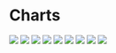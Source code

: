 # Charts

[//]: # (START_CHARTS)

<img src='https://image-charts.com/chart.js/2.8.0?width=600&height=400&backgroundcolor=g&bkg=white&c=%7B%22data%22%3A%7B%22datasets%22%3A%5B%7B%22data%22%3A%5B51394%2C51394%2C50930%2C50920%2C50920%2C51370%2C51880%2C51500%2C51500%2C52350%2C51990%2C52340%2C52755%2C53562%2C53696%2C53696%2C54117%2C53821%2C53954%2C54803%2C55459%2C55459%2C56070%2C55607%2C55579%2C55031%2C55072%2C55352%2C55536%2C55536%5D%2C%22type%22%3A%22line%22%2C%22fill%22%3Afalse%2C%22pointBackgroundColor%22%3A%22%231b9e77%22%2C%22datalabels%22%3A%7B%22align%22%3A%22top%22%2C%22font%22%3A%7B%22size%22%3A8%7D%2C%22formatter%22%3A%22function%28value%2C%20context%29%20%7B%20return%20value%3B%20%7D%22%2C%22anchor%22%3A%22end%22%7D%2C%22borderWidth%22%3A1%2C%22borderColor%22%3A%22%231b9e77%22%7D%5D%2C%22labels%22%3A%5B%222024-01-04T00%3A00%3A00%22%2C%222024-01-04T00%3A00%3A00%22%2C%222024-01-06T00%3A00%3A00%22%2C%222024-01-07T00%3A00%3A00%22%2C%222024-01-08T00%3A00%3A00%22%2C%222024-01-09T00%3A00%3A00%22%2C%222024-01-10T00%3A00%3A00%22%2C%222024-01-11T00%3A00%3A00%22%2C%222024-01-11T00%3A00%3A00%22%2C%222024-01-13T00%3A00%3A00%22%2C%222024-01-14T00%3A00%3A00%22%2C%222024-01-15T00%3A00%3A00%22%2C%222024-01-16T00%3A00%3A00%22%2C%222024-01-17T00%3A00%3A00%22%2C%222024-01-18T00%3A00%3A00%22%2C%222024-01-18T00%3A00%3A00%22%2C%222024-01-20T00%3A00%3A00%22%2C%222024-01-21T00%3A00%3A00%22%2C%222024-01-22T00%3A00%3A00%22%2C%222024-01-23T00%3A00%3A00%22%2C%222024-01-24T00%3A00%3A00%22%2C%222024-01-24T00%3A00%3A00%22%2C%222024-01-27T00%3A00%3A00%22%2C%222024-01-28T00%3A00%3A00%22%2C%222024-01-28T00%3A00%3A00%22%2C%222024-02-04T00%3A00%3A00%22%2C%222024-02-05T00%3A00%3A00%22%2C%222024-02-06T00%3A00%3A00%22%2C%222024-02-07T00%3A00%3A00%22%2C%222024-02-07T00%3A00%3A00%22%5D%7D%2C%22type%22%3A%22bar%22%2C%22options%22%3A%7B%22title%22%3A%7B%22display%22%3Atrue%2C%22text%22%3A%22%D8%AF%D9%84%D8%A7%D8%B1%20%D8%A8%D9%87%20%D8%AA%D9%88%D9%85%D8%A7%D9%86%22%7D%2C%22layout%22%3A%7B%22padding%22%3A%7B%22top%22%3A0%2C%22left%22%3A50%2C%22bottom%22%3A0%2C%22right%22%3A50%7D%7D%2C%22scales%22%3A%7B%22yAxes%22%3A%5B%7B%22ticks%22%3A%7B%22fontSize%22%3A8%2C%22beginAtZero%22%3Afalse%7D%7D%5D%2C%22xAxes%22%3A%5B%7B%22time%22%3A%7B%22unit%22%3A%22day%22%7D%2C%22ticks%22%3A%7B%22fontSize%22%3A8%7D%2C%22type%22%3A%22time%22%7D%2C%7B%22ticks%22%3A%7B%22fontSize%22%3A8%7D%2C%22type%22%3A%22category%22%2C%22labels%22%3A%5B%22%DB%B1%DB%B4%20%D8%AF%DB%8C%22%2C%22%DB%B1%DB%B4%20%D8%AF%DB%8C%22%2C%22%DB%B1%DB%B6%20%D8%AF%DB%8C%22%2C%22%DB%B1%DB%B7%20%D8%AF%DB%8C%22%2C%22%DB%B1%DB%B8%20%D8%AF%DB%8C%22%2C%22%DB%B1%DB%B9%20%D8%AF%DB%8C%22%2C%22%DB%B2%DB%B0%20%D8%AF%DB%8C%22%2C%22%DB%B2%DB%B1%20%D8%AF%DB%8C%22%2C%22%DB%B2%DB%B1%20%D8%AF%DB%8C%22%2C%22%DB%B2%DB%B3%20%D8%AF%DB%8C%22%2C%22%DB%B2%DB%B4%20%D8%AF%DB%8C%22%2C%22%DB%B2%DB%B5%20%D8%AF%DB%8C%22%2C%22%DB%B2%DB%B6%20%D8%AF%DB%8C%22%2C%22%DB%B2%DB%B7%20%D8%AF%DB%8C%22%2C%22%DB%B2%DB%B8%20%D8%AF%DB%8C%22%2C%22%DB%B2%DB%B8%20%D8%AF%DB%8C%22%2C%22%DB%B3%DB%B0%20%D8%AF%DB%8C%22%2C%22%DB%B1%20%D8%A8%D9%87%D9%85%D9%86%22%2C%22%DB%B2%20%D8%A8%D9%87%D9%85%D9%86%22%2C%22%DB%B3%20%D8%A8%D9%87%D9%85%D9%86%22%2C%22%DB%B4%20%D8%A8%D9%87%D9%85%D9%86%22%2C%22%DB%B4%20%D8%A8%D9%87%D9%85%D9%86%22%2C%22%DB%B7%20%D8%A8%D9%87%D9%85%D9%86%22%2C%22%DB%B8%20%D8%A8%D9%87%D9%85%D9%86%22%2C%22%DB%B8%20%D8%A8%D9%87%D9%85%D9%86%22%2C%22%DB%B1%DB%B5%20%D8%A8%D9%87%D9%85%D9%86%22%2C%22%DB%B1%DB%B6%20%D8%A8%D9%87%D9%85%D9%86%22%2C%22%DB%B1%DB%B7%20%D8%A8%D9%87%D9%85%D9%86%22%2C%22%DB%B1%DB%B8%20%D8%A8%D9%87%D9%85%D9%86%22%2C%22%DB%B1%DB%B8%20%D8%A8%D9%87%D9%85%D9%86%22%5D%7D%5D%7D%2C%22legend%22%3A%7B%22display%22%3Afalse%7D%7D%7D' />

<img src='https://image-charts.com/chart.js/2.8.0?width=600&height=400&backgroundcolor=g&bkg=white&c=%7B%22data%22%3A%7B%22datasets%22%3A%5B%7B%22data%22%3A%5B64942%2C65393%2C66128%2C65825%2C65825%2C66879%2C66392%2C66789%2C66795%2C67966%2C68484%2C68484%2C68785%2C68491%2C68773%2C69572%2C70968%2C70968%2C71552%2C70987%2C73907%2C73180%2C74302%2C73180%2C71241%2C69644%2C69132%2C69736%2C70257%2C70257%5D%2C%22type%22%3A%22line%22%2C%22fill%22%3Afalse%2C%22pointBackgroundColor%22%3A%22%231b9e77%22%2C%22datalabels%22%3A%7B%22align%22%3A%22top%22%2C%22font%22%3A%7B%22size%22%3A8%7D%2C%22formatter%22%3A%22function%28value%2C%20context%29%20%7B%20return%20value%3B%20%7D%22%2C%22anchor%22%3A%22end%22%7D%2C%22borderWidth%22%3A1%2C%22borderColor%22%3A%22%231b9e77%22%7D%5D%2C%22labels%22%3A%5B%222024-01-08T00%3A00%3A00%22%2C%222024-01-09T00%3A00%3A00%22%2C%222024-01-10T00%3A00%3A00%22%2C%222024-01-11T00%3A00%3A00%22%2C%222024-01-11T00%3A00%3A00%22%2C%222024-01-13T00%3A00%3A00%22%2C%222024-01-14T00%3A00%3A00%22%2C%222024-01-15T00%3A00%3A00%22%2C%222024-01-16T00%3A00%3A00%22%2C%222024-01-17T00%3A00%3A00%22%2C%222024-01-18T00%3A00%3A00%22%2C%222024-01-18T00%3A00%3A00%22%2C%222024-01-20T00%3A00%3A00%22%2C%222024-01-21T00%3A00%3A00%22%2C%222024-01-22T00%3A00%3A00%22%2C%222024-01-23T00%3A00%3A00%22%2C%222024-01-24T00%3A00%3A00%22%2C%222024-01-24T00%3A00%3A00%22%2C%222024-01-27T00%3A00%3A00%22%2C%222024-01-28T00%3A00%3A00%22%2C%222024-01-29T00%3A00%3A00%22%2C%222024-01-31T00%3A00%3A00%22%2C%222024-01-31T00%3A00%3A00%22%2C%222024-02-01T00%3A00%3A00%22%2C%222024-02-03T00%3A00%3A00%22%2C%222024-02-04T00%3A00%3A00%22%2C%222024-02-05T00%3A00%3A00%22%2C%222024-02-06T00%3A00%3A00%22%2C%222024-02-07T00%3A00%3A00%22%2C%222024-02-07T00%3A00%3A00%22%5D%7D%2C%22type%22%3A%22bar%22%2C%22options%22%3A%7B%22title%22%3A%7B%22display%22%3Atrue%2C%22text%22%3A%22%D9%BE%D9%88%D9%86%D8%AF%20%D8%A8%D9%87%20%D8%AA%D9%88%D9%85%D8%A7%D9%86%22%7D%2C%22layout%22%3A%7B%22padding%22%3A%7B%22top%22%3A0%2C%22left%22%3A50%2C%22bottom%22%3A0%2C%22right%22%3A50%7D%7D%2C%22scales%22%3A%7B%22yAxes%22%3A%5B%7B%22ticks%22%3A%7B%22fontSize%22%3A8%2C%22beginAtZero%22%3Afalse%7D%7D%5D%2C%22xAxes%22%3A%5B%7B%22time%22%3A%7B%22unit%22%3A%22day%22%7D%2C%22ticks%22%3A%7B%22fontSize%22%3A8%7D%2C%22type%22%3A%22time%22%7D%2C%7B%22ticks%22%3A%7B%22fontSize%22%3A8%7D%2C%22type%22%3A%22category%22%2C%22labels%22%3A%5B%22%DB%B1%DB%B8%20%D8%AF%DB%8C%22%2C%22%DB%B1%DB%B9%20%D8%AF%DB%8C%22%2C%22%DB%B2%DB%B0%20%D8%AF%DB%8C%22%2C%22%DB%B2%DB%B1%20%D8%AF%DB%8C%22%2C%22%DB%B2%DB%B1%20%D8%AF%DB%8C%22%2C%22%DB%B2%DB%B3%20%D8%AF%DB%8C%22%2C%22%DB%B2%DB%B4%20%D8%AF%DB%8C%22%2C%22%DB%B2%DB%B5%20%D8%AF%DB%8C%22%2C%22%DB%B2%DB%B6%20%D8%AF%DB%8C%22%2C%22%DB%B2%DB%B7%20%D8%AF%DB%8C%22%2C%22%DB%B2%DB%B8%20%D8%AF%DB%8C%22%2C%22%DB%B2%DB%B8%20%D8%AF%DB%8C%22%2C%22%DB%B3%DB%B0%20%D8%AF%DB%8C%22%2C%22%DB%B1%20%D8%A8%D9%87%D9%85%D9%86%22%2C%22%DB%B2%20%D8%A8%D9%87%D9%85%D9%86%22%2C%22%DB%B3%20%D8%A8%D9%87%D9%85%D9%86%22%2C%22%DB%B4%20%D8%A8%D9%87%D9%85%D9%86%22%2C%22%DB%B4%20%D8%A8%D9%87%D9%85%D9%86%22%2C%22%DB%B7%20%D8%A8%D9%87%D9%85%D9%86%22%2C%22%DB%B8%20%D8%A8%D9%87%D9%85%D9%86%22%2C%22%DB%B9%20%D8%A8%D9%87%D9%85%D9%86%22%2C%22%DB%B1%DB%B1%20%D8%A8%D9%87%D9%85%D9%86%22%2C%22%DB%B1%DB%B1%20%D8%A8%D9%87%D9%85%D9%86%22%2C%22%DB%B1%DB%B2%20%D8%A8%D9%87%D9%85%D9%86%22%2C%22%DB%B1%DB%B4%20%D8%A8%D9%87%D9%85%D9%86%22%2C%22%DB%B1%DB%B5%20%D8%A8%D9%87%D9%85%D9%86%22%2C%22%DB%B1%DB%B6%20%D8%A8%D9%87%D9%85%D9%86%22%2C%22%DB%B1%DB%B7%20%D8%A8%D9%87%D9%85%D9%86%22%2C%22%DB%B1%DB%B8%20%D8%A8%D9%87%D9%85%D9%86%22%2C%22%DB%B1%DB%B8%20%D8%A8%D9%87%D9%85%D9%86%22%5D%7D%5D%7D%2C%22legend%22%3A%7B%22display%22%3Afalse%7D%7D%7D' />

<img src='https://image-charts.com/chart.js/2.8.0?width=600&height=400&backgroundcolor=g&bkg=white&c=%7B%22data%22%3A%7B%22datasets%22%3A%5B%7B%22data%22%3A%5B55781%2C55770%2C55909%2C56240%2C56970%2C56714%2C56714%2C57437%2C57019%2C57449%2C57453%2C58351%2C58755%2C58755%2C58916%2C58778%2C58907%2C59508%2C60666%2C60666%2C61068%2C60586%2C62987%2C62987%2C60847%2C59482%2C59203%2C59576%2C59924%2C59924%5D%2C%22type%22%3A%22line%22%2C%22fill%22%3Afalse%2C%22pointBackgroundColor%22%3A%22%231b9e77%22%2C%22datalabels%22%3A%7B%22align%22%3A%22top%22%2C%22font%22%3A%7B%22size%22%3A8%7D%2C%22formatter%22%3A%22function%28value%2C%20context%29%20%7B%20return%20value%3B%20%7D%22%2C%22anchor%22%3A%22end%22%7D%2C%22borderWidth%22%3A1%2C%22borderColor%22%3A%22%231b9e77%22%7D%5D%2C%22labels%22%3A%5B%222024-01-06T00%3A00%3A00%22%2C%222024-01-07T00%3A00%3A00%22%2C%222024-01-08T00%3A00%3A00%22%2C%222024-01-09T00%3A00%3A00%22%2C%222024-01-10T00%3A00%3A00%22%2C%222024-01-11T00%3A00%3A00%22%2C%222024-01-11T00%3A00%3A00%22%2C%222024-01-13T00%3A00%3A00%22%2C%222024-01-14T00%3A00%3A00%22%2C%222024-01-15T00%3A00%3A00%22%2C%222024-01-16T00%3A00%3A00%22%2C%222024-01-17T00%3A00%3A00%22%2C%222024-01-18T00%3A00%3A00%22%2C%222024-01-18T00%3A00%3A00%22%2C%222024-01-20T00%3A00%3A00%22%2C%222024-01-21T00%3A00%3A00%22%2C%222024-01-22T00%3A00%3A00%22%2C%222024-01-23T00%3A00%3A00%22%2C%222024-01-24T00%3A00%3A00%22%2C%222024-01-24T00%3A00%3A00%22%2C%222024-01-27T00%3A00%3A00%22%2C%222024-01-28T00%3A00%3A00%22%2C%222024-01-29T00%3A00%3A00%22%2C%222024-01-29T00%3A00%3A00%22%2C%222024-02-03T00%3A00%3A00%22%2C%222024-02-04T00%3A00%3A00%22%2C%222024-02-05T00%3A00%3A00%22%2C%222024-02-06T00%3A00%3A00%22%2C%222024-02-07T00%3A00%3A00%22%2C%222024-02-07T00%3A00%3A00%22%5D%7D%2C%22type%22%3A%22bar%22%2C%22options%22%3A%7B%22title%22%3A%7B%22display%22%3Atrue%2C%22text%22%3A%22%DB%8C%D9%88%D8%B1%D9%88%20%D8%A8%D9%87%20%D8%AA%D9%88%D9%85%D8%A7%D9%86%22%7D%2C%22layout%22%3A%7B%22padding%22%3A%7B%22top%22%3A0%2C%22left%22%3A50%2C%22bottom%22%3A0%2C%22right%22%3A50%7D%7D%2C%22scales%22%3A%7B%22yAxes%22%3A%5B%7B%22ticks%22%3A%7B%22fontSize%22%3A8%2C%22beginAtZero%22%3Afalse%7D%7D%5D%2C%22xAxes%22%3A%5B%7B%22time%22%3A%7B%22unit%22%3A%22day%22%7D%2C%22ticks%22%3A%7B%22fontSize%22%3A8%7D%2C%22type%22%3A%22time%22%7D%2C%7B%22ticks%22%3A%7B%22fontSize%22%3A8%7D%2C%22type%22%3A%22category%22%2C%22labels%22%3A%5B%22%DB%B1%DB%B6%20%D8%AF%DB%8C%22%2C%22%DB%B1%DB%B7%20%D8%AF%DB%8C%22%2C%22%DB%B1%DB%B8%20%D8%AF%DB%8C%22%2C%22%DB%B1%DB%B9%20%D8%AF%DB%8C%22%2C%22%DB%B2%DB%B0%20%D8%AF%DB%8C%22%2C%22%DB%B2%DB%B1%20%D8%AF%DB%8C%22%2C%22%DB%B2%DB%B1%20%D8%AF%DB%8C%22%2C%22%DB%B2%DB%B3%20%D8%AF%DB%8C%22%2C%22%DB%B2%DB%B4%20%D8%AF%DB%8C%22%2C%22%DB%B2%DB%B5%20%D8%AF%DB%8C%22%2C%22%DB%B2%DB%B6%20%D8%AF%DB%8C%22%2C%22%DB%B2%DB%B7%20%D8%AF%DB%8C%22%2C%22%DB%B2%DB%B8%20%D8%AF%DB%8C%22%2C%22%DB%B2%DB%B8%20%D8%AF%DB%8C%22%2C%22%DB%B3%DB%B0%20%D8%AF%DB%8C%22%2C%22%DB%B1%20%D8%A8%D9%87%D9%85%D9%86%22%2C%22%DB%B2%20%D8%A8%D9%87%D9%85%D9%86%22%2C%22%DB%B3%20%D8%A8%D9%87%D9%85%D9%86%22%2C%22%DB%B4%20%D8%A8%D9%87%D9%85%D9%86%22%2C%22%DB%B4%20%D8%A8%D9%87%D9%85%D9%86%22%2C%22%DB%B7%20%D8%A8%D9%87%D9%85%D9%86%22%2C%22%DB%B8%20%D8%A8%D9%87%D9%85%D9%86%22%2C%22%DB%B9%20%D8%A8%D9%87%D9%85%D9%86%22%2C%22%DB%B9%20%D8%A8%D9%87%D9%85%D9%86%22%2C%22%DB%B1%DB%B4%20%D8%A8%D9%87%D9%85%D9%86%22%2C%22%DB%B1%DB%B5%20%D8%A8%D9%87%D9%85%D9%86%22%2C%22%DB%B1%DB%B6%20%D8%A8%D9%87%D9%85%D9%86%22%2C%22%DB%B1%DB%B7%20%D8%A8%D9%87%D9%85%D9%86%22%2C%22%DB%B1%DB%B8%20%D8%A8%D9%87%D9%85%D9%86%22%2C%22%DB%B1%DB%B8%20%D8%A8%D9%87%D9%85%D9%86%22%5D%7D%5D%7D%2C%22legend%22%3A%7B%22display%22%3Afalse%7D%7D%7D' />

<img src='https://image-charts.com/chart.js/2.8.0?width=600&height=400&backgroundcolor=g&bkg=white&c=%7B%22data%22%3A%7B%22datasets%22%3A%5B%7B%22data%22%3A%5B11116%2C11239%2C11299%2C11322%2C11322%2C11659%2C11506%2C11518%2C11597%2C11737%2C11676%2C11676%2C11803%2C11791%2C11731%2C11832%2C11921%2C11921%2C12147%2C12116%2C12603%2C12496%2C12778%2C12496%2C12049%2C11931%2C11876%2C11966%2C12076%2C12076%5D%2C%22type%22%3A%22line%22%2C%22fill%22%3Afalse%2C%22pointBackgroundColor%22%3A%22%231b9e77%22%2C%22datalabels%22%3A%7B%22align%22%3A%22top%22%2C%22font%22%3A%7B%22size%22%3A8%7D%2C%22formatter%22%3A%22function%28value%2C%20context%29%20%7B%20return%20value%3B%20%7D%22%2C%22anchor%22%3A%22end%22%7D%2C%22borderWidth%22%3A1%2C%22borderColor%22%3A%22%231b9e77%22%7D%5D%2C%22labels%22%3A%5B%222024-01-08T00%3A00%3A00%22%2C%222024-01-09T00%3A00%3A00%22%2C%222024-01-10T00%3A00%3A00%22%2C%222024-01-11T00%3A00%3A00%22%2C%222024-01-11T00%3A00%3A00%22%2C%222024-01-13T00%3A00%3A00%22%2C%222024-01-14T00%3A00%3A00%22%2C%222024-01-15T00%3A00%3A00%22%2C%222024-01-16T00%3A00%3A00%22%2C%222024-01-17T00%3A00%3A00%22%2C%222024-01-18T00%3A00%3A00%22%2C%222024-01-18T00%3A00%3A00%22%2C%222024-01-20T00%3A00%3A00%22%2C%222024-01-21T00%3A00%3A00%22%2C%222024-01-22T00%3A00%3A00%22%2C%222024-01-23T00%3A00%3A00%22%2C%222024-01-24T00%3A00%3A00%22%2C%222024-01-24T00%3A00%3A00%22%2C%222024-01-27T00%3A00%3A00%22%2C%222024-01-28T00%3A00%3A00%22%2C%222024-01-29T00%3A00%3A00%22%2C%222024-01-31T00%3A00%3A00%22%2C%222024-01-31T00%3A00%3A00%22%2C%222024-02-01T00%3A00%3A00%22%2C%222024-02-03T00%3A00%3A00%22%2C%222024-02-04T00%3A00%3A00%22%2C%222024-02-05T00%3A00%3A00%22%2C%222024-02-06T00%3A00%3A00%22%2C%222024-02-07T00%3A00%3A00%22%2C%222024-02-07T00%3A00%3A00%22%5D%7D%2C%22type%22%3A%22bar%22%2C%22options%22%3A%7B%22title%22%3A%7B%22display%22%3Atrue%2C%22text%22%3A%22%D9%85%D8%AB%D9%82%D8%A7%D9%84%20%D8%B7%D9%84%D8%A7%20%D8%A8%D9%87%20%D9%87%D8%B2%D8%A7%D8%B1%20%D8%AA%D9%88%D9%85%D8%A7%D9%86%22%7D%2C%22layout%22%3A%7B%22padding%22%3A%7B%22top%22%3A0%2C%22left%22%3A50%2C%22bottom%22%3A0%2C%22right%22%3A50%7D%7D%2C%22scales%22%3A%7B%22yAxes%22%3A%5B%7B%22ticks%22%3A%7B%22fontSize%22%3A8%2C%22beginAtZero%22%3Afalse%7D%7D%5D%2C%22xAxes%22%3A%5B%7B%22time%22%3A%7B%22unit%22%3A%22day%22%7D%2C%22ticks%22%3A%7B%22fontSize%22%3A8%7D%2C%22type%22%3A%22time%22%7D%2C%7B%22ticks%22%3A%7B%22fontSize%22%3A8%7D%2C%22type%22%3A%22category%22%2C%22labels%22%3A%5B%22%DB%B1%DB%B8%20%D8%AF%DB%8C%22%2C%22%DB%B1%DB%B9%20%D8%AF%DB%8C%22%2C%22%DB%B2%DB%B0%20%D8%AF%DB%8C%22%2C%22%DB%B2%DB%B1%20%D8%AF%DB%8C%22%2C%22%DB%B2%DB%B1%20%D8%AF%DB%8C%22%2C%22%DB%B2%DB%B3%20%D8%AF%DB%8C%22%2C%22%DB%B2%DB%B4%20%D8%AF%DB%8C%22%2C%22%DB%B2%DB%B5%20%D8%AF%DB%8C%22%2C%22%DB%B2%DB%B6%20%D8%AF%DB%8C%22%2C%22%DB%B2%DB%B7%20%D8%AF%DB%8C%22%2C%22%DB%B2%DB%B8%20%D8%AF%DB%8C%22%2C%22%DB%B2%DB%B8%20%D8%AF%DB%8C%22%2C%22%DB%B3%DB%B0%20%D8%AF%DB%8C%22%2C%22%DB%B1%20%D8%A8%D9%87%D9%85%D9%86%22%2C%22%DB%B2%20%D8%A8%D9%87%D9%85%D9%86%22%2C%22%DB%B3%20%D8%A8%D9%87%D9%85%D9%86%22%2C%22%DB%B4%20%D8%A8%D9%87%D9%85%D9%86%22%2C%22%DB%B4%20%D8%A8%D9%87%D9%85%D9%86%22%2C%22%DB%B7%20%D8%A8%D9%87%D9%85%D9%86%22%2C%22%DB%B8%20%D8%A8%D9%87%D9%85%D9%86%22%2C%22%DB%B9%20%D8%A8%D9%87%D9%85%D9%86%22%2C%22%DB%B1%DB%B1%20%D8%A8%D9%87%D9%85%D9%86%22%2C%22%DB%B1%DB%B1%20%D8%A8%D9%87%D9%85%D9%86%22%2C%22%DB%B1%DB%B2%20%D8%A8%D9%87%D9%85%D9%86%22%2C%22%DB%B1%DB%B4%20%D8%A8%D9%87%D9%85%D9%86%22%2C%22%DB%B1%DB%B5%20%D8%A8%D9%87%D9%85%D9%86%22%2C%22%DB%B1%DB%B6%20%D8%A8%D9%87%D9%85%D9%86%22%2C%22%DB%B1%DB%B7%20%D8%A8%D9%87%D9%85%D9%86%22%2C%22%DB%B1%DB%B8%20%D8%A8%D9%87%D9%85%D9%86%22%2C%22%DB%B1%DB%B8%20%D8%A8%D9%87%D9%85%D9%86%22%5D%7D%5D%7D%2C%22legend%22%3A%7B%22display%22%3Afalse%7D%7D%7D' />

<img src='https://image-charts.com/chart.js/2.8.0?width=600&height=400&backgroundcolor=g&bkg=white&c=%7B%22data%22%3A%7B%22datasets%22%3A%5B%7B%22data%22%3A%5B30446%2C31003%2C31660%2C31947%2C31947%2C33459%2C31436%2C31448%2C31741%2C32049%2C31901%2C31901%2C31701%2C31992%2C32101%2C32755%2C33045%2C33045%2C33655%2C32798%2C34034%2C33553%2C33657%2C33553%2C32160%2C31654%2C31656%2C32430%2C32751%2C32751%5D%2C%22type%22%3A%22line%22%2C%22fill%22%3Afalse%2C%22pointBackgroundColor%22%3A%22%231b9e77%22%2C%22datalabels%22%3A%7B%22align%22%3A%22top%22%2C%22font%22%3A%7B%22size%22%3A8%7D%2C%22formatter%22%3A%22function%28value%2C%20context%29%20%7B%20return%20value%3B%20%7D%22%2C%22anchor%22%3A%22end%22%7D%2C%22borderWidth%22%3A1%2C%22borderColor%22%3A%22%231b9e77%22%7D%5D%2C%22labels%22%3A%5B%222024-01-08T00%3A00%3A00%22%2C%222024-01-09T00%3A00%3A00%22%2C%222024-01-10T00%3A00%3A00%22%2C%222024-01-11T00%3A00%3A00%22%2C%222024-01-11T00%3A00%3A00%22%2C%222024-01-13T00%3A00%3A00%22%2C%222024-01-14T00%3A00%3A00%22%2C%222024-01-15T00%3A00%3A00%22%2C%222024-01-16T00%3A00%3A00%22%2C%222024-01-17T00%3A00%3A00%22%2C%222024-01-18T00%3A00%3A00%22%2C%222024-01-18T00%3A00%3A00%22%2C%222024-01-20T00%3A00%3A00%22%2C%222024-01-21T00%3A00%3A00%22%2C%222024-01-22T00%3A00%3A00%22%2C%222024-01-23T00%3A00%3A00%22%2C%222024-01-24T00%3A00%3A00%22%2C%222024-01-24T00%3A00%3A00%22%2C%222024-01-27T00%3A00%3A00%22%2C%222024-01-28T00%3A00%3A00%22%2C%222024-01-29T00%3A00%3A00%22%2C%222024-01-31T00%3A00%3A00%22%2C%222024-01-31T00%3A00%3A00%22%2C%222024-02-01T00%3A00%3A00%22%2C%222024-02-03T00%3A00%3A00%22%2C%222024-02-04T00%3A00%3A00%22%2C%222024-02-05T00%3A00%3A00%22%2C%222024-02-06T00%3A00%3A00%22%2C%222024-02-07T00%3A00%3A00%22%2C%222024-02-07T00%3A00%3A00%22%5D%7D%2C%22type%22%3A%22bar%22%2C%22options%22%3A%7B%22title%22%3A%7B%22display%22%3Atrue%2C%22text%22%3A%22%D8%B3%DA%A9%D9%87%20%D8%A7%D9%85%D8%A7%D9%85%DB%8C%20%D8%A8%D9%87%20%D9%87%D8%B2%D8%A7%D8%B1%20%D8%AA%D9%88%D9%85%D8%A7%D9%86%22%7D%2C%22layout%22%3A%7B%22padding%22%3A%7B%22top%22%3A0%2C%22left%22%3A50%2C%22bottom%22%3A0%2C%22right%22%3A50%7D%7D%2C%22scales%22%3A%7B%22yAxes%22%3A%5B%7B%22ticks%22%3A%7B%22fontSize%22%3A8%2C%22beginAtZero%22%3Afalse%7D%7D%5D%2C%22xAxes%22%3A%5B%7B%22time%22%3A%7B%22unit%22%3A%22day%22%7D%2C%22ticks%22%3A%7B%22fontSize%22%3A8%7D%2C%22type%22%3A%22time%22%7D%2C%7B%22ticks%22%3A%7B%22fontSize%22%3A8%7D%2C%22type%22%3A%22category%22%2C%22labels%22%3A%5B%22%DB%B1%DB%B8%20%D8%AF%DB%8C%22%2C%22%DB%B1%DB%B9%20%D8%AF%DB%8C%22%2C%22%DB%B2%DB%B0%20%D8%AF%DB%8C%22%2C%22%DB%B2%DB%B1%20%D8%AF%DB%8C%22%2C%22%DB%B2%DB%B1%20%D8%AF%DB%8C%22%2C%22%DB%B2%DB%B3%20%D8%AF%DB%8C%22%2C%22%DB%B2%DB%B4%20%D8%AF%DB%8C%22%2C%22%DB%B2%DB%B5%20%D8%AF%DB%8C%22%2C%22%DB%B2%DB%B6%20%D8%AF%DB%8C%22%2C%22%DB%B2%DB%B7%20%D8%AF%DB%8C%22%2C%22%DB%B2%DB%B8%20%D8%AF%DB%8C%22%2C%22%DB%B2%DB%B8%20%D8%AF%DB%8C%22%2C%22%DB%B3%DB%B0%20%D8%AF%DB%8C%22%2C%22%DB%B1%20%D8%A8%D9%87%D9%85%D9%86%22%2C%22%DB%B2%20%D8%A8%D9%87%D9%85%D9%86%22%2C%22%DB%B3%20%D8%A8%D9%87%D9%85%D9%86%22%2C%22%DB%B4%20%D8%A8%D9%87%D9%85%D9%86%22%2C%22%DB%B4%20%D8%A8%D9%87%D9%85%D9%86%22%2C%22%DB%B7%20%D8%A8%D9%87%D9%85%D9%86%22%2C%22%DB%B8%20%D8%A8%D9%87%D9%85%D9%86%22%2C%22%DB%B9%20%D8%A8%D9%87%D9%85%D9%86%22%2C%22%DB%B1%DB%B1%20%D8%A8%D9%87%D9%85%D9%86%22%2C%22%DB%B1%DB%B1%20%D8%A8%D9%87%D9%85%D9%86%22%2C%22%DB%B1%DB%B2%20%D8%A8%D9%87%D9%85%D9%86%22%2C%22%DB%B1%DB%B4%20%D8%A8%D9%87%D9%85%D9%86%22%2C%22%DB%B1%DB%B5%20%D8%A8%D9%87%D9%85%D9%86%22%2C%22%DB%B1%DB%B6%20%D8%A8%D9%87%D9%85%D9%86%22%2C%22%DB%B1%DB%B7%20%D8%A8%D9%87%D9%85%D9%86%22%2C%22%DB%B1%DB%B8%20%D8%A8%D9%87%D9%85%D9%86%22%2C%22%DB%B1%DB%B8%20%D8%A8%D9%87%D9%85%D9%86%22%5D%7D%5D%7D%2C%22legend%22%3A%7B%22display%22%3Afalse%7D%7D%7D' />

<img src='https://image-charts.com/chart.js/2.8.0?width=600&height=400&backgroundcolor=g&bkg=white&c=%7B%22data%22%3A%7B%22datasets%22%3A%5B%7B%22data%22%3A%5B27300%2C27600%2C28280%2C28620%2C28620%2C29505%2C28780%2C28205%2C28585%2C28885%2C28780%2C28780%2C28610%2C28910%2C28880%2C29785%2C29885%2C29885%2C30480%2C30000%2C30980%2C31295%2C31320%2C31295%2C30105%2C29185%2C29095%2C29800%2C29915%2C29915%5D%2C%22type%22%3A%22line%22%2C%22fill%22%3Afalse%2C%22pointBackgroundColor%22%3A%22%231b9e77%22%2C%22datalabels%22%3A%7B%22align%22%3A%22top%22%2C%22font%22%3A%7B%22size%22%3A8%7D%2C%22formatter%22%3A%22function%28value%2C%20context%29%20%7B%20return%20value%3B%20%7D%22%2C%22anchor%22%3A%22end%22%7D%2C%22borderWidth%22%3A1%2C%22borderColor%22%3A%22%231b9e77%22%7D%5D%2C%22labels%22%3A%5B%222024-01-08T00%3A00%3A00%22%2C%222024-01-09T00%3A00%3A00%22%2C%222024-01-10T00%3A00%3A00%22%2C%222024-01-11T00%3A00%3A00%22%2C%222024-01-11T00%3A00%3A00%22%2C%222024-01-13T00%3A00%3A00%22%2C%222024-01-14T00%3A00%3A00%22%2C%222024-01-15T00%3A00%3A00%22%2C%222024-01-16T00%3A00%3A00%22%2C%222024-01-17T00%3A00%3A00%22%2C%222024-01-18T00%3A00%3A00%22%2C%222024-01-18T00%3A00%3A00%22%2C%222024-01-20T00%3A00%3A00%22%2C%222024-01-21T00%3A00%3A00%22%2C%222024-01-22T00%3A00%3A00%22%2C%222024-01-23T00%3A00%3A00%22%2C%222024-01-24T00%3A00%3A00%22%2C%222024-01-24T00%3A00%3A00%22%2C%222024-01-27T00%3A00%3A00%22%2C%222024-01-28T00%3A00%3A00%22%2C%222024-01-29T00%3A00%3A00%22%2C%222024-01-31T00%3A00%3A00%22%2C%222024-01-31T00%3A00%3A00%22%2C%222024-02-01T00%3A00%3A00%22%2C%222024-02-03T00%3A00%3A00%22%2C%222024-02-04T00%3A00%3A00%22%2C%222024-02-05T00%3A00%3A00%22%2C%222024-02-06T00%3A00%3A00%22%2C%222024-02-07T00%3A00%3A00%22%2C%222024-02-07T00%3A00%3A00%22%5D%7D%2C%22type%22%3A%22bar%22%2C%22options%22%3A%7B%22title%22%3A%7B%22display%22%3Atrue%2C%22text%22%3A%22%D8%B3%DA%A9%D9%87%20%D8%A8%D9%87%D8%A7%D8%B1%20%D8%A2%D8%B2%D8%A7%D8%AF%DB%8C%20%D8%A8%D9%87%20%D9%87%D8%B2%D8%A7%D8%B1%20%D8%AA%D9%88%D9%85%D8%A7%D9%86%22%7D%2C%22layout%22%3A%7B%22padding%22%3A%7B%22top%22%3A0%2C%22left%22%3A50%2C%22bottom%22%3A0%2C%22right%22%3A50%7D%7D%2C%22scales%22%3A%7B%22yAxes%22%3A%5B%7B%22ticks%22%3A%7B%22fontSize%22%3A8%2C%22beginAtZero%22%3Afalse%7D%7D%5D%2C%22xAxes%22%3A%5B%7B%22time%22%3A%7B%22unit%22%3A%22day%22%7D%2C%22ticks%22%3A%7B%22fontSize%22%3A8%7D%2C%22type%22%3A%22time%22%7D%2C%7B%22ticks%22%3A%7B%22fontSize%22%3A8%7D%2C%22type%22%3A%22category%22%2C%22labels%22%3A%5B%22%DB%B1%DB%B8%20%D8%AF%DB%8C%22%2C%22%DB%B1%DB%B9%20%D8%AF%DB%8C%22%2C%22%DB%B2%DB%B0%20%D8%AF%DB%8C%22%2C%22%DB%B2%DB%B1%20%D8%AF%DB%8C%22%2C%22%DB%B2%DB%B1%20%D8%AF%DB%8C%22%2C%22%DB%B2%DB%B3%20%D8%AF%DB%8C%22%2C%22%DB%B2%DB%B4%20%D8%AF%DB%8C%22%2C%22%DB%B2%DB%B5%20%D8%AF%DB%8C%22%2C%22%DB%B2%DB%B6%20%D8%AF%DB%8C%22%2C%22%DB%B2%DB%B7%20%D8%AF%DB%8C%22%2C%22%DB%B2%DB%B8%20%D8%AF%DB%8C%22%2C%22%DB%B2%DB%B8%20%D8%AF%DB%8C%22%2C%22%DB%B3%DB%B0%20%D8%AF%DB%8C%22%2C%22%DB%B1%20%D8%A8%D9%87%D9%85%D9%86%22%2C%22%DB%B2%20%D8%A8%D9%87%D9%85%D9%86%22%2C%22%DB%B3%20%D8%A8%D9%87%D9%85%D9%86%22%2C%22%DB%B4%20%D8%A8%D9%87%D9%85%D9%86%22%2C%22%DB%B4%20%D8%A8%D9%87%D9%85%D9%86%22%2C%22%DB%B7%20%D8%A8%D9%87%D9%85%D9%86%22%2C%22%DB%B8%20%D8%A8%D9%87%D9%85%D9%86%22%2C%22%DB%B9%20%D8%A8%D9%87%D9%85%D9%86%22%2C%22%DB%B1%DB%B1%20%D8%A8%D9%87%D9%85%D9%86%22%2C%22%DB%B1%DB%B1%20%D8%A8%D9%87%D9%85%D9%86%22%2C%22%DB%B1%DB%B2%20%D8%A8%D9%87%D9%85%D9%86%22%2C%22%DB%B1%DB%B4%20%D8%A8%D9%87%D9%85%D9%86%22%2C%22%DB%B1%DB%B5%20%D8%A8%D9%87%D9%85%D9%86%22%2C%22%DB%B1%DB%B6%20%D8%A8%D9%87%D9%85%D9%86%22%2C%22%DB%B1%DB%B7%20%D8%A8%D9%87%D9%85%D9%86%22%2C%22%DB%B1%DB%B8%20%D8%A8%D9%87%D9%85%D9%86%22%2C%22%DB%B1%DB%B8%20%D8%A8%D9%87%D9%85%D9%86%22%5D%7D%5D%7D%2C%22legend%22%3A%7B%22display%22%3Afalse%7D%7D%7D' />

<img src='https://image-charts.com/chart.js/2.8.0?width=600&height=400&backgroundcolor=g&bkg=white&c=%7B%22data%22%3A%7B%22datasets%22%3A%5B%7B%22data%22%3A%5B16550%2C16600%2C17050%2C17550%2C17900%2C17900%2C18850%2C18350%2C17750%2C18100%2C18000%2C18050%2C18050%2C17810%2C17960%2C18060%2C18460%2C18460%2C18760%2C18460%2C18910%2C18860%2C18860%2C18860%2C18260%2C17960%2C17760%2C18010%2C18060%2C18060%5D%2C%22type%22%3A%22line%22%2C%22fill%22%3Afalse%2C%22pointBackgroundColor%22%3A%22%231b9e77%22%2C%22datalabels%22%3A%7B%22align%22%3A%22top%22%2C%22font%22%3A%7B%22size%22%3A8%7D%2C%22formatter%22%3A%22function%28value%2C%20context%29%20%7B%20return%20value%3B%20%7D%22%2C%22anchor%22%3A%22end%22%7D%2C%22borderWidth%22%3A1%2C%22borderColor%22%3A%22%231b9e77%22%7D%5D%2C%22labels%22%3A%5B%222024-01-07T00%3A00%3A00%22%2C%222024-01-08T00%3A00%3A00%22%2C%222024-01-09T00%3A00%3A00%22%2C%222024-01-10T00%3A00%3A00%22%2C%222024-01-11T00%3A00%3A00%22%2C%222024-01-11T00%3A00%3A00%22%2C%222024-01-13T00%3A00%3A00%22%2C%222024-01-14T00%3A00%3A00%22%2C%222024-01-15T00%3A00%3A00%22%2C%222024-01-16T00%3A00%3A00%22%2C%222024-01-17T00%3A00%3A00%22%2C%222024-01-18T00%3A00%3A00%22%2C%222024-01-18T00%3A00%3A00%22%2C%222024-01-20T00%3A00%3A00%22%2C%222024-01-21T00%3A00%3A00%22%2C%222024-01-22T00%3A00%3A00%22%2C%222024-01-23T00%3A00%3A00%22%2C%222024-01-23T00%3A00%3A00%22%2C%222024-01-27T00%3A00%3A00%22%2C%222024-01-28T00%3A00%3A00%22%2C%222024-01-29T00%3A00%3A00%22%2C%222024-01-31T00%3A00%3A00%22%2C%222024-01-31T00%3A00%3A00%22%2C%222024-02-01T00%3A00%3A00%22%2C%222024-02-03T00%3A00%3A00%22%2C%222024-02-04T00%3A00%3A00%22%2C%222024-02-05T00%3A00%3A00%22%2C%222024-02-06T00%3A00%3A00%22%2C%222024-02-07T00%3A00%3A00%22%2C%222024-02-07T00%3A00%3A00%22%5D%7D%2C%22type%22%3A%22bar%22%2C%22options%22%3A%7B%22title%22%3A%7B%22display%22%3Atrue%2C%22text%22%3A%22%D9%86%DB%8C%D9%85%20%D8%B3%DA%A9%D9%87%20%D8%A8%D9%87%D8%A7%D8%B1%20%D8%A2%D8%B2%D8%A7%D8%AF%DB%8C%20%D8%A8%D9%87%20%D9%87%D8%B2%D8%A7%D8%B1%20%D8%AA%D9%88%D9%85%D8%A7%D9%86%22%7D%2C%22layout%22%3A%7B%22padding%22%3A%7B%22top%22%3A0%2C%22left%22%3A50%2C%22bottom%22%3A0%2C%22right%22%3A50%7D%7D%2C%22scales%22%3A%7B%22yAxes%22%3A%5B%7B%22ticks%22%3A%7B%22fontSize%22%3A8%2C%22beginAtZero%22%3Afalse%7D%7D%5D%2C%22xAxes%22%3A%5B%7B%22time%22%3A%7B%22unit%22%3A%22day%22%7D%2C%22ticks%22%3A%7B%22fontSize%22%3A8%7D%2C%22type%22%3A%22time%22%7D%2C%7B%22ticks%22%3A%7B%22fontSize%22%3A8%7D%2C%22type%22%3A%22category%22%2C%22labels%22%3A%5B%22%DB%B1%DB%B7%20%D8%AF%DB%8C%22%2C%22%DB%B1%DB%B8%20%D8%AF%DB%8C%22%2C%22%DB%B1%DB%B9%20%D8%AF%DB%8C%22%2C%22%DB%B2%DB%B0%20%D8%AF%DB%8C%22%2C%22%DB%B2%DB%B1%20%D8%AF%DB%8C%22%2C%22%DB%B2%DB%B1%20%D8%AF%DB%8C%22%2C%22%DB%B2%DB%B3%20%D8%AF%DB%8C%22%2C%22%DB%B2%DB%B4%20%D8%AF%DB%8C%22%2C%22%DB%B2%DB%B5%20%D8%AF%DB%8C%22%2C%22%DB%B2%DB%B6%20%D8%AF%DB%8C%22%2C%22%DB%B2%DB%B7%20%D8%AF%DB%8C%22%2C%22%DB%B2%DB%B8%20%D8%AF%DB%8C%22%2C%22%DB%B2%DB%B8%20%D8%AF%DB%8C%22%2C%22%DB%B3%DB%B0%20%D8%AF%DB%8C%22%2C%22%DB%B1%20%D8%A8%D9%87%D9%85%D9%86%22%2C%22%DB%B2%20%D8%A8%D9%87%D9%85%D9%86%22%2C%22%DB%B3%20%D8%A8%D9%87%D9%85%D9%86%22%2C%22%DB%B3%20%D8%A8%D9%87%D9%85%D9%86%22%2C%22%DB%B7%20%D8%A8%D9%87%D9%85%D9%86%22%2C%22%DB%B8%20%D8%A8%D9%87%D9%85%D9%86%22%2C%22%DB%B9%20%D8%A8%D9%87%D9%85%D9%86%22%2C%22%DB%B1%DB%B1%20%D8%A8%D9%87%D9%85%D9%86%22%2C%22%DB%B1%DB%B1%20%D8%A8%D9%87%D9%85%D9%86%22%2C%22%DB%B1%DB%B2%20%D8%A8%D9%87%D9%85%D9%86%22%2C%22%DB%B1%DB%B4%20%D8%A8%D9%87%D9%85%D9%86%22%2C%22%DB%B1%DB%B5%20%D8%A8%D9%87%D9%85%D9%86%22%2C%22%DB%B1%DB%B6%20%D8%A8%D9%87%D9%85%D9%86%22%2C%22%DB%B1%DB%B7%20%D8%A8%D9%87%D9%85%D9%86%22%2C%22%DB%B1%DB%B8%20%D8%A8%D9%87%D9%85%D9%86%22%2C%22%DB%B1%DB%B8%20%D8%A8%D9%87%D9%85%D9%86%22%5D%7D%5D%7D%2C%22legend%22%3A%7B%22display%22%3Afalse%7D%7D%7D' />

<img src='https://image-charts.com/chart.js/2.8.0?width=600&height=400&backgroundcolor=g&bkg=white&c=%7B%22data%22%3A%7B%22datasets%22%3A%5B%7B%22data%22%3A%5B10870%2C11035%2C11435%2C11635%2C11635%2C11935%2C11335%2C10885%2C11035%2C10985%2C11035%2C11035%2C10840%2C10940%2C10990%2C11240%2C11440%2C11440%2C11690%2C11440%2C11890%2C11840%2C11840%2C11840%2C11240%2C10840%2C10740%2C11040%2C11140%2C11140%5D%2C%22type%22%3A%22line%22%2C%22fill%22%3Afalse%2C%22pointBackgroundColor%22%3A%22%231b9e77%22%2C%22datalabels%22%3A%7B%22align%22%3A%22top%22%2C%22font%22%3A%7B%22size%22%3A8%7D%2C%22formatter%22%3A%22function%28value%2C%20context%29%20%7B%20return%20value%3B%20%7D%22%2C%22anchor%22%3A%22end%22%7D%2C%22borderWidth%22%3A1%2C%22borderColor%22%3A%22%231b9e77%22%7D%5D%2C%22labels%22%3A%5B%222024-01-08T00%3A00%3A00%22%2C%222024-01-09T00%3A00%3A00%22%2C%222024-01-10T00%3A00%3A00%22%2C%222024-01-11T00%3A00%3A00%22%2C%222024-01-11T00%3A00%3A00%22%2C%222024-01-13T00%3A00%3A00%22%2C%222024-01-14T00%3A00%3A00%22%2C%222024-01-15T00%3A00%3A00%22%2C%222024-01-16T00%3A00%3A00%22%2C%222024-01-17T00%3A00%3A00%22%2C%222024-01-18T00%3A00%3A00%22%2C%222024-01-18T00%3A00%3A00%22%2C%222024-01-20T00%3A00%3A00%22%2C%222024-01-21T00%3A00%3A00%22%2C%222024-01-22T00%3A00%3A00%22%2C%222024-01-23T00%3A00%3A00%22%2C%222024-01-24T00%3A00%3A00%22%2C%222024-01-24T00%3A00%3A00%22%2C%222024-01-27T00%3A00%3A00%22%2C%222024-01-28T00%3A00%3A00%22%2C%222024-01-29T00%3A00%3A00%22%2C%222024-01-31T00%3A00%3A00%22%2C%222024-01-31T00%3A00%3A00%22%2C%222024-02-01T00%3A00%3A00%22%2C%222024-02-03T00%3A00%3A00%22%2C%222024-02-04T00%3A00%3A00%22%2C%222024-02-05T00%3A00%3A00%22%2C%222024-02-06T00%3A00%3A00%22%2C%222024-02-07T00%3A00%3A00%22%2C%222024-02-07T00%3A00%3A00%22%5D%7D%2C%22type%22%3A%22bar%22%2C%22options%22%3A%7B%22title%22%3A%7B%22display%22%3Atrue%2C%22text%22%3A%22%D8%B1%D8%A8%D8%B9%20%D8%B3%DA%A9%D9%87%20%D8%A8%D9%87%D8%A7%D8%B1%20%D8%A2%D8%B2%D8%A7%D8%AF%DB%8C%20%D8%A8%D9%87%20%D9%87%D8%B2%D8%A7%D8%B1%20%D8%AA%D9%88%D9%85%D8%A7%D9%86%22%7D%2C%22layout%22%3A%7B%22padding%22%3A%7B%22top%22%3A0%2C%22left%22%3A50%2C%22bottom%22%3A0%2C%22right%22%3A50%7D%7D%2C%22scales%22%3A%7B%22yAxes%22%3A%5B%7B%22ticks%22%3A%7B%22fontSize%22%3A8%2C%22beginAtZero%22%3Afalse%7D%7D%5D%2C%22xAxes%22%3A%5B%7B%22time%22%3A%7B%22unit%22%3A%22day%22%7D%2C%22ticks%22%3A%7B%22fontSize%22%3A8%7D%2C%22type%22%3A%22time%22%7D%2C%7B%22ticks%22%3A%7B%22fontSize%22%3A8%7D%2C%22type%22%3A%22category%22%2C%22labels%22%3A%5B%22%DB%B1%DB%B8%20%D8%AF%DB%8C%22%2C%22%DB%B1%DB%B9%20%D8%AF%DB%8C%22%2C%22%DB%B2%DB%B0%20%D8%AF%DB%8C%22%2C%22%DB%B2%DB%B1%20%D8%AF%DB%8C%22%2C%22%DB%B2%DB%B1%20%D8%AF%DB%8C%22%2C%22%DB%B2%DB%B3%20%D8%AF%DB%8C%22%2C%22%DB%B2%DB%B4%20%D8%AF%DB%8C%22%2C%22%DB%B2%DB%B5%20%D8%AF%DB%8C%22%2C%22%DB%B2%DB%B6%20%D8%AF%DB%8C%22%2C%22%DB%B2%DB%B7%20%D8%AF%DB%8C%22%2C%22%DB%B2%DB%B8%20%D8%AF%DB%8C%22%2C%22%DB%B2%DB%B8%20%D8%AF%DB%8C%22%2C%22%DB%B3%DB%B0%20%D8%AF%DB%8C%22%2C%22%DB%B1%20%D8%A8%D9%87%D9%85%D9%86%22%2C%22%DB%B2%20%D8%A8%D9%87%D9%85%D9%86%22%2C%22%DB%B3%20%D8%A8%D9%87%D9%85%D9%86%22%2C%22%DB%B4%20%D8%A8%D9%87%D9%85%D9%86%22%2C%22%DB%B4%20%D8%A8%D9%87%D9%85%D9%86%22%2C%22%DB%B7%20%D8%A8%D9%87%D9%85%D9%86%22%2C%22%DB%B8%20%D8%A8%D9%87%D9%85%D9%86%22%2C%22%DB%B9%20%D8%A8%D9%87%D9%85%D9%86%22%2C%22%DB%B1%DB%B1%20%D8%A8%D9%87%D9%85%D9%86%22%2C%22%DB%B1%DB%B1%20%D8%A8%D9%87%D9%85%D9%86%22%2C%22%DB%B1%DB%B2%20%D8%A8%D9%87%D9%85%D9%86%22%2C%22%DB%B1%DB%B4%20%D8%A8%D9%87%D9%85%D9%86%22%2C%22%DB%B1%DB%B5%20%D8%A8%D9%87%D9%85%D9%86%22%2C%22%DB%B1%DB%B6%20%D8%A8%D9%87%D9%85%D9%86%22%2C%22%DB%B1%DB%B7%20%D8%A8%D9%87%D9%85%D9%86%22%2C%22%DB%B1%DB%B8%20%D8%A8%D9%87%D9%85%D9%86%22%2C%22%DB%B1%DB%B8%20%D8%A8%D9%87%D9%85%D9%86%22%5D%7D%5D%7D%2C%22legend%22%3A%7B%22display%22%3Afalse%7D%7D%7D' />

<img src='https://image-charts.com/chart.js/2.8.0?width=600&height=400&backgroundcolor=g&bkg=white&c=%7B%22data%22%3A%7B%22datasets%22%3A%5B%7B%22data%22%3A%5B6020%2C5920%2C6020%2C5970%2C6020%2C6170%2C6220%2C6220%2C6320%2C6120%2C6110%2C6120%2C6020%2C6025%2C6025%2C6020%2C6030%2C6020%2C6020%2C6170%2C6120%2C6270%2C6170%2C6170%2C5920%2C5720%2C5620%2C5720%2C5870%2C5870%5D%2C%22type%22%3A%22line%22%2C%22fill%22%3Afalse%2C%22pointBackgroundColor%22%3A%22%231b9e77%22%2C%22datalabels%22%3A%7B%22align%22%3A%22top%22%2C%22font%22%3A%7B%22size%22%3A8%7D%2C%22formatter%22%3A%22function%28value%2C%20context%29%20%7B%20return%20value%3B%20%7D%22%2C%22anchor%22%3A%22end%22%7D%2C%22borderWidth%22%3A1%2C%22borderColor%22%3A%22%231b9e77%22%7D%5D%2C%22labels%22%3A%5B%222024-01-04T00%3A00%3A00%22%2C%222024-01-06T00%3A00%3A00%22%2C%222024-01-07T00%3A00%3A00%22%2C%222024-01-08T00%3A00%3A00%22%2C%222024-01-09T00%3A00%3A00%22%2C%222024-01-10T00%3A00%3A00%22%2C%222024-01-11T00%3A00%3A00%22%2C%222024-01-11T00%3A00%3A00%22%2C%222024-01-13T00%3A00%3A00%22%2C%222024-01-14T00%3A00%3A00%22%2C%222024-01-15T00%3A00%3A00%22%2C%222024-01-16T00%3A00%3A00%22%2C%222024-01-17T00%3A00%3A00%22%2C%222024-01-18T00%3A00%3A00%22%2C%222024-01-18T00%3A00%3A00%22%2C%222024-01-20T00%3A00%3A00%22%2C%222024-01-21T00%3A00%3A00%22%2C%222024-01-22T00%3A00%3A00%22%2C%222024-01-22T00%3A00%3A00%22%2C%222024-01-27T00%3A00%3A00%22%2C%222024-01-28T00%3A00%3A00%22%2C%222024-01-29T00%3A00%3A00%22%2C%222024-01-31T00%3A00%3A00%22%2C%222024-01-31T00%3A00%3A00%22%2C%222024-02-03T00%3A00%3A00%22%2C%222024-02-04T00%3A00%3A00%22%2C%222024-02-05T00%3A00%3A00%22%2C%222024-02-06T00%3A00%3A00%22%2C%222024-02-07T00%3A00%3A00%22%2C%222024-02-07T00%3A00%3A00%22%5D%7D%2C%22type%22%3A%22bar%22%2C%22options%22%3A%7B%22title%22%3A%7B%22display%22%3Atrue%2C%22text%22%3A%22%D8%B3%DA%A9%D9%87%20%DA%AF%D8%B1%D9%85%DB%8C%20%D8%A8%D9%87%20%D9%87%D8%B2%D8%A7%D8%B1%20%D8%AA%D9%88%D9%85%D8%A7%D9%86%22%7D%2C%22layout%22%3A%7B%22padding%22%3A%7B%22top%22%3A0%2C%22left%22%3A50%2C%22bottom%22%3A0%2C%22right%22%3A50%7D%7D%2C%22scales%22%3A%7B%22yAxes%22%3A%5B%7B%22ticks%22%3A%7B%22fontSize%22%3A8%2C%22beginAtZero%22%3Afalse%7D%7D%5D%2C%22xAxes%22%3A%5B%7B%22time%22%3A%7B%22unit%22%3A%22day%22%7D%2C%22ticks%22%3A%7B%22fontSize%22%3A8%7D%2C%22type%22%3A%22time%22%7D%2C%7B%22ticks%22%3A%7B%22fontSize%22%3A8%7D%2C%22type%22%3A%22category%22%2C%22labels%22%3A%5B%22%DB%B1%DB%B4%20%D8%AF%DB%8C%22%2C%22%DB%B1%DB%B6%20%D8%AF%DB%8C%22%2C%22%DB%B1%DB%B7%20%D8%AF%DB%8C%22%2C%22%DB%B1%DB%B8%20%D8%AF%DB%8C%22%2C%22%DB%B1%DB%B9%20%D8%AF%DB%8C%22%2C%22%DB%B2%DB%B0%20%D8%AF%DB%8C%22%2C%22%DB%B2%DB%B1%20%D8%AF%DB%8C%22%2C%22%DB%B2%DB%B1%20%D8%AF%DB%8C%22%2C%22%DB%B2%DB%B3%20%D8%AF%DB%8C%22%2C%22%DB%B2%DB%B4%20%D8%AF%DB%8C%22%2C%22%DB%B2%DB%B5%20%D8%AF%DB%8C%22%2C%22%DB%B2%DB%B6%20%D8%AF%DB%8C%22%2C%22%DB%B2%DB%B7%20%D8%AF%DB%8C%22%2C%22%DB%B2%DB%B8%20%D8%AF%DB%8C%22%2C%22%DB%B2%DB%B8%20%D8%AF%DB%8C%22%2C%22%DB%B3%DB%B0%20%D8%AF%DB%8C%22%2C%22%DB%B1%20%D8%A8%D9%87%D9%85%D9%86%22%2C%22%DB%B2%20%D8%A8%D9%87%D9%85%D9%86%22%2C%22%DB%B2%20%D8%A8%D9%87%D9%85%D9%86%22%2C%22%DB%B7%20%D8%A8%D9%87%D9%85%D9%86%22%2C%22%DB%B8%20%D8%A8%D9%87%D9%85%D9%86%22%2C%22%DB%B9%20%D8%A8%D9%87%D9%85%D9%86%22%2C%22%DB%B1%DB%B1%20%D8%A8%D9%87%D9%85%D9%86%22%2C%22%DB%B1%DB%B1%20%D8%A8%D9%87%D9%85%D9%86%22%2C%22%DB%B1%DB%B4%20%D8%A8%D9%87%D9%85%D9%86%22%2C%22%DB%B1%DB%B5%20%D8%A8%D9%87%D9%85%D9%86%22%2C%22%DB%B1%DB%B6%20%D8%A8%D9%87%D9%85%D9%86%22%2C%22%DB%B1%DB%B7%20%D8%A8%D9%87%D9%85%D9%86%22%2C%22%DB%B1%DB%B8%20%D8%A8%D9%87%D9%85%D9%86%22%2C%22%DB%B1%DB%B8%20%D8%A8%D9%87%D9%85%D9%86%22%5D%7D%5D%7D%2C%22legend%22%3A%7B%22display%22%3Afalse%7D%7D%7D' />

[//]: # (END_CHARTS)
